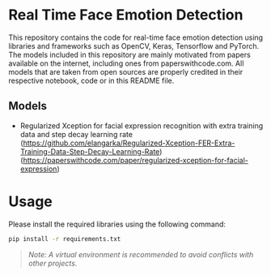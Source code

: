 # Real Time Face Emotion Detection

This repository contains the code for real-time face emotion detection using libraries and frameworks such as OpenCV, Keras, Tensorflow and PyTorch. The models included in this repository are mainly motivated from papers available on the internet, including ones from paperswithcode.com. All models that are taken from open sources are properly credited in their respective notebook, code or in this README file.

## Models

* Regularized Xception for facial expression recognition with extra training data and step decay learning rate (https://github.com/elangarka/Regularized-Xception-FER-Extra-Training-Data-Step-Decay-Learning-Rate)
(https://paperswithcode.com/paper/regularized-xception-for-facial-expression)


# Usage

Please install the required libraries using the following command:

```sh
pip install -r requirements.txt
```

> *Note: A virtual environment is recommended to avoid conflicts with other projects.*